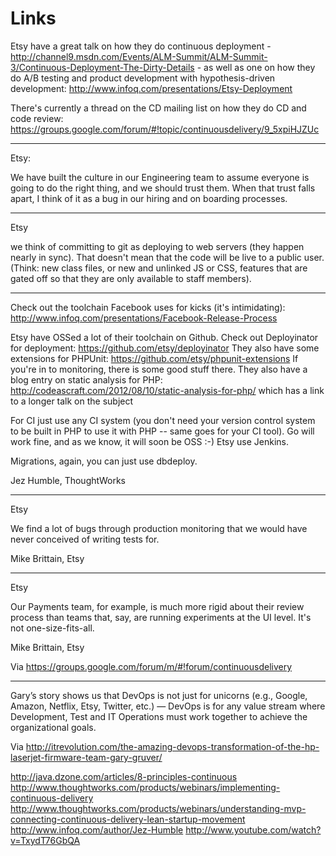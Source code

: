 # Links

Etsy have a great talk on how they do continuous deployment - http://channel9.msdn.com/Events/ALM-Summit/ALM-Summit-3/Continuous-Deployment-The-Dirty-Details - as well as one on how they do A/B testing and product development with hypothesis-driven development: http://www.infoq.com/presentations/Etsy-Deployment

There's currently a thread on the CD mailing list on how they do CD and code review: https://groups.google.com/forum/#!topic/continuousdelivery/9_5xpiHJZUc

---

Etsy:

We have built the culture in our Engineering team to assume everyone is going to do the right thing, and we should trust them. When that trust falls apart, I think of it as a bug in our hiring and on boarding processes.

---

Etsy

we think of committing to git as deploying to web servers (they happen nearly in sync). That doesn't mean that the code will be live to a public user. (Think: new class files, or new and unlinked JS or CSS, features that are gated off so that they are only available to staff members).

---

Check out the toolchain Facebook uses for kicks (it's intimidating): http://www.infoq.com/presentations/Facebook-Release-Process

Etsy have OSSed a lot of their toolchain on Github. Check out Deployinator for deployment: https://github.com/etsy/deployinator They also have some extensions for PHPUnit: https://github.com/etsy/phpunit-extensions If you're in to monitoring, there is some good stuff there. They also have a blog entry on static analysis for PHP: http://codeascraft.com/2012/08/10/static-analysis-for-php/ which has a link to a longer talk on the subject

For CI just use any CI system (you don't need your version control system to be built in PHP to use it with PHP -- same goes for your CI tool). Go will work fine, and as we know, it will soon be OSS :-) Etsy use Jenkins.

Migrations, again, you can just use dbdeploy.

Jez Humble, ThoughtWorks

---

Etsy

We find a lot of bugs through production monitoring that we would have never conceived of writing tests for.

Mike Brittain, Etsy

---

Etsy

Our Payments team, for example, is much more rigid about their review process than teams that, say, are running experiments at the UI level. It's not one-size-fits-all.

Mike Brittain, Etsy

Via https://groups.google.com/forum/m/#!forum/continuousdelivery


---

Gary’s story shows us that DevOps is not just for unicorns (e.g., Google, Amazon, Netflix, Etsy, Twitter, etc.) — DevOps is for any value stream where Development, Test and IT Operations must work together to achieve the organizational goals.

Via http://itrevolution.com/the-amazing-devops-transformation-of-the-hp-laserjet-firmware-team-gary-gruver/



http://java.dzone.com/articles/8-principles-continuous
http://www.thoughtworks.com/products/webinars/implementing-continuous-delivery
http://www.thoughtworks.com/products/webinars/understanding-mvp-connecting-continuous-delivery-lean-startup-movement
http://www.infoq.com/author/Jez-Humble
http://www.youtube.com/watch?v=TxydT76GbQA
